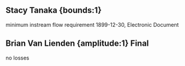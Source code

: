 ## Stacy Tanaka {bounds:1} 
minimum instream flow requirement
1899-12-30, Electronic Document

## Brian Van Lienden {amplitude:1} Final
no losses
